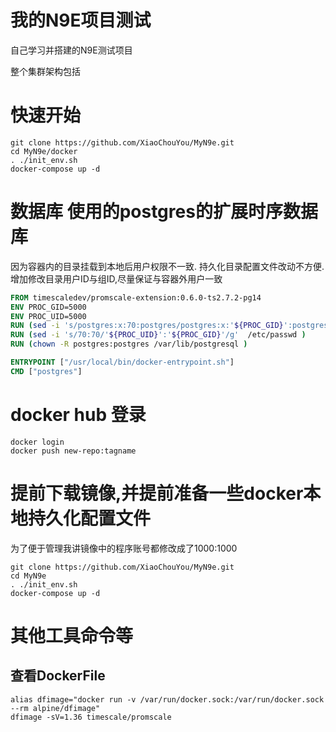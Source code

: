# 我的N9E项目测试
自己学习并搭建的N9E测试项目

整个集群架构包括



# 快速开始
```shell
git clone https://github.com/XiaoChouYou/MyN9e.git
cd MyN9e/docker
. ./init_env.sh
docker-compose up -d
```


# 数据库 使用的postgres的扩展时序数据库 
因为容器内的目录挂载到本地后用户权限不一致. 持久化目录配置文件改动不方便. 
增加修改目录用户ID与组ID,尽量保证与容器外用户一致 
```dockerfile
FROM timescaledev/promscale-extension:0.6.0-ts2.7.2-pg14
ENV PROC_GID=5000
ENV PROC_UID=5000
RUN (sed -i 's/postgres:x:70:postgres/postgres:x:'${PROC_GID}':postgres/g'  /etc/group )
RUN (sed -i 's/70:70/'${PROC_UID}':'${PROC_GID}'/g'  /etc/passwd )
RUN (chown -R postgres:postgres /var/lib/postgresql )

ENTRYPOINT ["/usr/local/bin/docker-entrypoint.sh"]
CMD ["postgres"]
```

# docker hub 登录
```shell
docker login
docker push new-repo:tagname
```

# 提前下载镜像,并提前准备一些docker本地持久化配置文件
为了便于管理我讲镜像中的程序账号都修改成了1000:1000 
```shell
git clone https://github.com/XiaoChouYou/MyN9e.git
cd MyN9e
. ./init_env.sh
docker-compose up -d
```


# 其他工具命令等
## 查看DockerFile
```shell
alias dfimage="docker run -v /var/run/docker.sock:/var/run/docker.sock --rm alpine/dfimage"
dfimage -sV=1.36 timescale/promscale
```